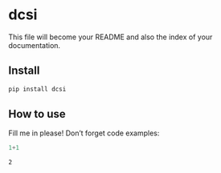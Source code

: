 dcsi
================

<!-- WARNING: THIS FILE WAS AUTOGENERATED! DO NOT EDIT! -->

This file will become your README and also the index of your
documentation.

## Install

``` sh
pip install dcsi
```

## How to use

Fill me in please! Don’t forget code examples:

``` python
1+1
```

    2
